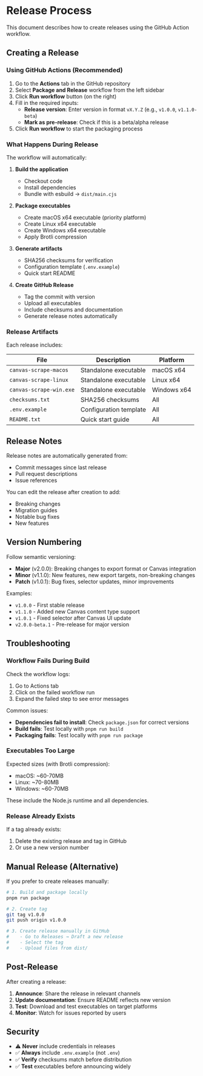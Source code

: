 # Release Process

This document describes how to create releases using the GitHub Action workflow.

## Creating a Release

### Using GitHub Actions (Recommended)

1. Go to the **Actions** tab in the GitHub repository
2. Select **Package and Release** workflow from the left sidebar
3. Click **Run workflow** button (on the right)
4. Fill in the required inputs:
   - **Release version**: Enter version in format `vX.Y.Z` (e.g., `v1.0.0`, `v1.1.0-beta`)
   - **Mark as pre-release**: Check if this is a beta/alpha release
5. Click **Run workflow** to start the packaging process

### What Happens During Release

The workflow will automatically:

1. **Build the application**
   - Checkout code
   - Install dependencies
   - Bundle with esbuild → `dist/main.cjs`

2. **Package executables**
   - Create macOS x64 executable (priority platform)
   - Create Linux x64 executable
   - Create Windows x64 executable
   - Apply Brotli compression

3. **Generate artifacts**
   - SHA256 checksums for verification
   - Configuration template (`.env.example`)
   - Quick start README

4. **Create GitHub Release**
   - Tag the commit with version
   - Upload all executables
   - Include checksums and documentation
   - Generate release notes automatically

### Release Artifacts

Each release includes:

| File | Description | Platform |
|------|-------------|----------|
| `canvas-scrape-macos` | Standalone executable | macOS x64 |
| `canvas-scrape-linux` | Standalone executable | Linux x64 |
| `canvas-scrape-win.exe` | Standalone executable | Windows x64 |
| `checksums.txt` | SHA256 checksums | All |
| `.env.example` | Configuration template | All |
| `README.txt` | Quick start guide | All |

## Release Notes

Release notes are automatically generated from:
- Commit messages since last release
- Pull request descriptions
- Issue references

You can edit the release after creation to add:
- Breaking changes
- Migration guides
- Notable bug fixes
- New features

## Version Numbering

Follow semantic versioning:

- **Major** (v2.0.0): Breaking changes to export format or Canvas integration
- **Minor** (v1.1.0): New features, new export targets, non-breaking changes
- **Patch** (v1.0.1): Bug fixes, selector updates, minor improvements

Examples:
- `v1.0.0` - First stable release
- `v1.1.0` - Added new Canvas content type support
- `v1.0.1` - Fixed selector after Canvas UI update
- `v2.0.0-beta.1` - Pre-release for major version

## Troubleshooting

### Workflow Fails During Build

Check the workflow logs:
1. Go to Actions tab
2. Click on the failed workflow run
3. Expand the failed step to see error messages

Common issues:
- **Dependencies fail to install**: Check `package.json` for correct versions
- **Build fails**: Test locally with `pnpm run build`
- **Packaging fails**: Test locally with `pnpm run package`

### Executables Too Large

Expected sizes (with Brotli compression):
- macOS: ~60-70MB
- Linux: ~70-80MB
- Windows: ~60-70MB

These include the Node.js runtime and all dependencies.

### Release Already Exists

If a tag already exists:
1. Delete the existing release and tag in GitHub
2. Or use a new version number

## Manual Release (Alternative)

If you prefer to create releases manually:

```bash
# 1. Build and package locally
pnpm run package

# 2. Create tag
git tag v1.0.0
git push origin v1.0.0

# 3. Create release manually in GitHub
#    - Go to Releases → Draft a new release
#    - Select the tag
#    - Upload files from dist/
```

## Post-Release

After creating a release:

1. **Announce**: Share the release in relevant channels
2. **Update documentation**: Ensure README reflects new version
3. **Test**: Download and test executables on target platforms
4. **Monitor**: Watch for issues reported by users

## Security

- ⚠️ **Never** include credentials in releases
- ✅ **Always** include `.env.example` (not `.env`)
- ✅ **Verify** checksums match before distribution
- ✅ **Test** executables before announcing widely
